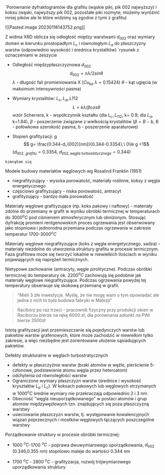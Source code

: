 `Porównanie dyfraktogramów dla grafitu (wąskie piki, pik 002 najwyższy) i koksu (wąski, najwyższy pik 002, pozostałe piki rozmyte; możemy wyróżnić mniej pików ale te które widzimy są zgodne z tymi z grafitu)

![[Pasted image 20230118143752.png]]

Z widma XRD oblicza się odległość między warstwami $d_{002}$ oraz wymiary domen w kierunku prostopadłym $L_c$ i równoległym $L_a$ do płaszczyzny warstw (odpowiednio wysokość i średnica krystalitów)
`rysunek z oznaczeniami w zeszycie

- Odległość międzypłaszczyznowa $d_{002}$
$$d_{002}=n \lambda / 2 sin \theta$$ $\lambda$ - długość fali promieniowania X ($Cu_{ka}\ \lambda = 0.15424$)
$\theta$ - kąt ugięcia (w maksimum intensywności pasma)

- Wymiary krystalitów: $L_c, L_a, L{112}$ 
$$L=k \lambda / \beta cos \theta$$ wzór Scherrera, k - współczynnik kształtu (dla $L_c, L_{112}$, k= 0.9; dla $L_a$, k=1.84), $\beta$ - poszerzenie związane z wielkością krystalitów ($\beta = B-b$, B - połówkowa szerokość pasma, b - poszerzenie aparaturowe)

- Stopień grafityzacji: g
$$ g= \frac{0.344-d_{002}[nm]}{0.344-0.3354},\ 0\le g <1$$
($d_{002,\ grafitu}=0.3354$, $d_{002, węgla\ turbostatycznego}=0.344$)

`kimnąłem się`

Modele budowy materiałów węglowych wg Rosalind Franklin (1951)

- niegrafityzujący - wysoka porowatość, materiały roślinne, koksy z węgla energetycznego
- częściowo grafityzujący - niska porowatość, antracyt
- grafityzujący - bardzo mała porowatość

Materiały węglowe grafityzujące (np. koks pakowy i naftowy) - materiały zdolne do przemiany w grafit w wyniku obróbki termicznej w temperaturach do 3000$^oC$ pod ciśnieniem atmosferycznym lub obniżonym. Stosując dyfrakcję promieni rentgenowskich proces ogrzewania jest obserwowany jako stopniowa i jednorodna przemiana podczas ogrzewania w zakresie temperatur 1700-3000$^oC$

Materiały węglowe niegrafityzujące (koks z węgla energetycznego, sadza) - materiały niezdolne do utworzenia struktury grafitu w procesie termicznym. Faza grafitowa może się tworzyć lokalnie w niewielkich ilościach w wyniku pojawiających się naprężeń termicznych.

Nietypowe zachowanie (antracyty, węgle pirolityczne). Podczas obróbki termicznej do temperatury ok. 2200$^oC$ zachowują się podobnie jak materiały węglowe niegrafityzujące. Podczas ogrzewania powyżej tej temperatury obserwuje się skokową przemianę w grafit.

> "Mieli 3 złe inwestycje. Myślę, że nie mogę wam o tym opowiadać ale jedna z nich to była budowa fabryki w Malezji" 

> Racibórz po raz trzeci - pracownik fizyczny przy produkcji okien w Raciborzu bierze na rękę 6000 zł, dla porównania adiunkt na PWr bierze 3500zł

Istotą grafityzacji jest przemieszczanie się pojedynczych warstw lub pakietów warstw grafenowych, które może zachodzić w niewielkim tylko zakresie, a więc niezbędne jest zorientowane ułożenie sąsiadujących pakietów.

Defekty strukturalne w węglach turbostratycznych
- defekty w płaszczyźnie warstw (braki atomów w węźle, pierścienie 5-członowe, podstawienie atomu węgla przez heteroatom)
- odchylenia od równoległości warstw
- Ograniczone wymiary płaszczyzn warstw (średnice i wysokość kryształów $L_a$ i $L_c$). W koksach pakowych lub węglowych otrzymanych w 1000$^oC$ średnie wymiary nie przekraczają odpowiednio 2 i 3 nm.
- Obecność "węgla nieuporządkowanego" w postaci atomów i grup atomów międzywęzłowych tzn. znajdujących się poza płaszczyzną warstwy
- usieciowanie płaszczyzn warstw, tj. występowanie kowalencyjnych wiązań poprzecznych i mostków węglowych łączących poszczególne warstwy

Porządkowanie struktury w procesie obróbki termicznej:

- 1000 $^oC$-1700 $^oC$ - poprawa dwuwymiarowego uporządkowania, $d_{002}$ (0.346,0.355 nm) stopniowo maleje do wartości 0.344 nm

- 1700 $^oC$ - 2800 $^oC$ - grafityzacja, rozwój trójwymiarowego uporządkowania struktury

